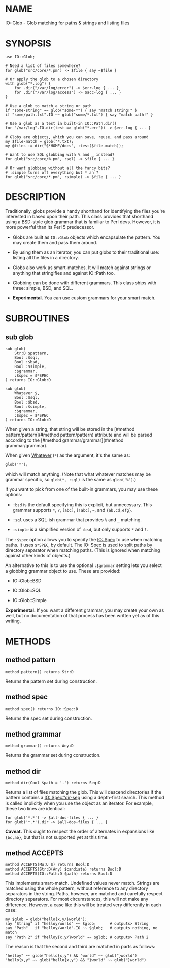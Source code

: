 NAME
====

IO::Glob - Glob matching for paths & strings and listing files

SYNOPSIS
========

    use IO::Glob;

    # Need a list of files somewhere?
    for glob("src/core/*.pm") -> $file { say ~$file }

    # Or apply the glob to a chosen directory
    with glob("*.log") {
        for .dir("/var/log/error") -> $err-log { ... }
        for .dir("/var/log/access") -> $acc-log { ... }
    }

    # Use a glob to match a string or path
    if "some-string" ~~ glob("some-*") { say "match string!" }
    if "some/path.txt".IO ~~ glob("some/*.txt") { say "match path!" }

    # Use a glob as a test in built-in IO::Path.dir()
    for "/var/log".IO.dir(test => glob("*.err")) -> $err-log { ... }

    # Globs are objects, which you can save, reuse, and pass around
    my $file-match = glob("*.txt);
    my @files := dir("$*HOME/docs", :test($file-match));

    # Want to use SQL globbing with % and _ instead?
    for glob("src/core/%.pm", :sql) -> $file { ... }

    # Or want globbing without all the fancy bits?
    # :simple turns off everything but * an ?
    for glob("src/core/*.pm", :simple) -> $file { ... }

DESCRIPTION
===========

Traditionally, globs provide a handy shorthand for identifying the files you're interested in based upon their path. This class provides that shorthand using a BSD-style glob grammar that is familiar to Perl devs. However, it is more powerful than its Perl 5 predecessor.

  * Globs are built as `IO::Glob` objects which encapsulate the pattern. You may create them and pass them around.

  * By using them as an iterator, you can put globs to their traditional use: listing all the files in a directory.

  * Globs also work as smart-matches. It will match against strings or anything that stringifies and against IO::Path too.

  * Globbing can be done with different grammars. This class ships with three: simple, BSD, and SQL.

  * **Experimental.** You can use custom grammars for your smart match.

SUBROUTINES
===========

sub glob
--------

    sub glob(
        Str:D $pattern,
        Bool :$sql,
        Bool :$bsd,
        Bool :$simple,
        :$grammar,
        :$spec = $*SPEC
    ) returns IO::Glob:D

    sub glob(
        Whatever $,
        Bool :$sql,
        Bool :$bsd,
        Bool :$simple,
        :$grammar,
        :$spec = $*SPEC
    ) returns IO::Glob:D

When given a string, that string will be stored in the [#method pattern/pattern](#method pattern/pattern) attribute and will be parsed according to the [#method grammar/grammar](#method grammar/grammar).

When given [Whatever](Whatever) (`*`) as the argument, it's the same as:

    glob('*');

which will match anything. (Note that what whatever matches may be grammar specific, so `glob(*, :sql)` is the same as `glob('%')`.)

If you want to pick from one of the built-in grammars, you may use these options:

  * `:bsd` is the default specifying this is explicit, but unnecessary. This grammar supports `*`, `?`, `[abc]`, `[!abc]`, `~`, and `{ab,cd,efg}`.

  * `:sql` uses a SQL-ish grammar that provides `%` and `_` matching.

  * `:simple` is a simplified version of `:bsd`, but only supports `*` and `?`.

The `:$spec` option allows you to specify the [IO::Spec](IO::Spec) to use when matching paths. It uses `$*SPEC`, by default. The IO::Spec is used to split paths by directory separator when matching paths. (This is ignored when matching against other kinds of objects.)

An alternative to this is to use the optional `:$grammar` setting lets you select a globbing grammar object to use. These are provided:

  * IO::Glob::BSD

  * IO::Glob::SQL

  * IO::Glob::Simple

**Experimental.** If you want a different grammar, you may create your own as well, but no documentation of that process has been written yet as of this writing.

METHODS
=======

method pattern
--------------

    method pattern() returns Str:D

Returns the pattern set during construction.

method spec
-----------

    method spec() returns IO::Spec:D

Returns the spec set during construction.

method grammar
--------------

    method grammar() returns Any:D

Returns the grammar set during construction.

method dir
----------

    method dir(Cool $path = '.') returns Seq:D

Returns a list of files matching the glob. This will descend directories if the pattern contains a [IO::Spec#dir-sep](IO::Spec#dir-sep) using a depth-first search. This method is called implicitly when you use the object as an iterator. For example, these two lines are identical:

    for glob('*.*') -> $all-dos-files { ... }
    for glob('*.*').dir -> $all-dos-files { ... }

**Caveat.** This ought to respect the order of alternates in expansions like `{bc,ab}`, but that is not supported yet at this time.

method ACCEPTS
--------------

    method ACCEPTS(Mu:U $) returns Bool:D
    method ACCEPTS(Str:D(Any) $candiate) returns Bool:D
    method ACCEPTS(IO::Path:D $path) returns Bool:D

This implements smart-match. Undefined values never match. Strings are matched using the whole pattern, without reference to any directory separators in the string. Paths, however, are matched and carefully respect directory separators. For most circumstances, this will not make any difference. However, a case like this will be treated very differently in each case:

    my $glob = glob("hello{x,y/}world");
    say "String" if "helloy/world" ~~ $glob;      # outputs> String
    say "Path"   if "helloy/world".IO ~~ $glob;   # outputs nothing, no match
    say "Path 2" if "helloy{x,y/}world" ~~ $glob; # outputs> Path 2

The reason is that the second and third are matched in parts as follows:

    "helloy" ~~ glob("hello{x,y") && "world" ~~ glob("}world")
    "hello{x,y" ~~ glob("hello{x,y") && "}world" ~~ glob("}world")
